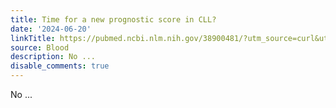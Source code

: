 ```yaml
---
title: Time for a new prognostic score in CLL?
date: '2024-06-20'
linkTitle: https://pubmed.ncbi.nlm.nih.gov/38900481/?utm_source=curl&utm_medium=rss&utm_campaign=journals&utm_content=7603509&fc=None&ff=20240621182520&v=2.18.0.post9+e462414
source: Blood
description: No ...
disable_comments: true
---
```

No ...